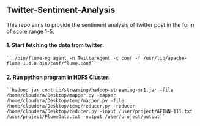 ## Twitter-Sentiment-Analysis  ##

This repo aims to provide the sentiment analysis of twitter post in the form of score range 1-5.

#### 1. Start fetching the data from twitter: ####  
	``./bin/flume-ng agent -n TwitterAgent -c conf -f /usr/lib/apache-flume-1.4.0-bin/conf/flume.conf``

#### 2. Run python program in HDFS Cluster: ####  
	``hadoop jar contrib/streaming/hadoop-streaming-mr1.jar -file /home/cloudera/Desktop/mapper.py -mapper /home/cloudera/Desktop/temp/mapper.py -file /home/cloudera/Desktop/temp/reducer.py -reducer /home/cloudera/Desktop/reducer.py -input /user/project/AFINN-111.txt /user/project/FlumeData.txt -output /user/project/output``

